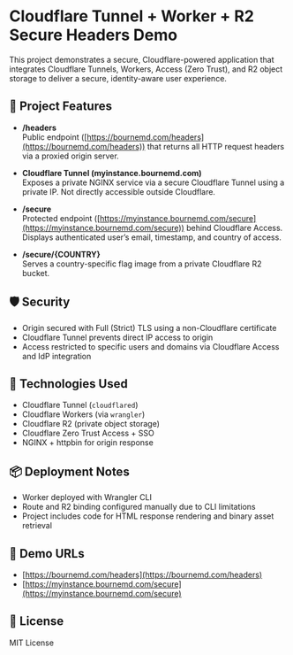 # Cloudflare Tunnel + Worker + R2 Secure Headers Demo

This project demonstrates a secure, Cloudflare-powered application that integrates Cloudflare Tunnels, Workers, Access (Zero Trust), and R2 object storage to deliver a secure, identity-aware user experience.

## 🔧 Project Features

- **/headers**  
  Public endpoint ([https://bournemd.com/headers](https://bournemd.com/headers)) that returns all HTTP request headers via a proxied origin server.

- **Cloudflare Tunnel (myinstance.bournemd.com)**  
  Exposes a private NGINX service via a secure Cloudflare Tunnel using a private IP. Not directly accessible outside Cloudflare.

- **/secure**  
  Protected endpoint ([https://myinstance.bournemd.com/secure](https://myinstance.bournemd.com/secure)) behind Cloudflare Access. Displays authenticated user’s email, timestamp, and country of access.

- **/secure/{COUNTRY}**  
  Serves a country-specific flag image from a private Cloudflare R2 bucket.

## 🛡️ Security

- Origin secured with Full (Strict) TLS using a non-Cloudflare certificate
- Cloudflare Tunnel prevents direct IP access to origin
- Access restricted to specific users and domains via Cloudflare Access and IdP integration

## 🚀 Technologies Used

- Cloudflare Tunnel (`cloudflared`)
- Cloudflare Workers (via `wrangler`)
- Cloudflare R2 (private object storage)
- Cloudflare Zero Trust Access + SSO
- NGINX + httpbin for origin response

## 📦 Deployment Notes

- Worker deployed with Wrangler CLI
- Route and R2 binding configured manually due to CLI limitations
- Project includes code for HTML response rendering and binary asset retrieval

## 🔗 Demo URLs

- [https://bournemd.com/headers](https://bournemd.com/headers)
- [https://myinstance.bournemd.com/secure](https://myinstance.bournemd.com/secure)

## 📄 License

MIT License

